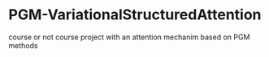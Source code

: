 # PGM-VariationalStructuredAttention
course or not course project with an attention mechanim based on PGM methods
